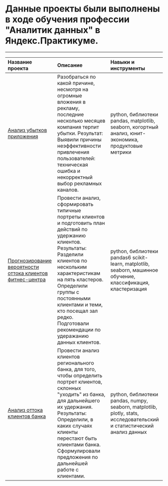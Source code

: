 # Данные проекты были выполнены в ходе обучения профессии "Аналитик данных" в Яндекс.Практикуме.
_______

| Название проекта | Описание | Навыки и инструменты|
| :-------------------- | :--------------------- |:---------------------------|
| [Анализ убытков приложения](https://github.com/danetzkaya/Projects.Yandex.Practicum/tree/main/7.Business) | Разобраться по какой причине, несмотря на огромные вложения в рекламу, последние несколько месяцев компания терпит убытки. Результат: Выявили причины неэффективности привлечения пользователей: техническая ошибка и некорректный выбор рекламных каналов. | python, библиотеки pandas, matplotlib, seaborn, когортный анализ, юнит-экономика, продуктовые метрики |
| [Прогнозирование вероятности оттока клиентов фитнес-центра](https://github.com/danetzkaya/Projects.Yandex.Practicum/tree/main/12.Fitness_%D1%81entre)| Провести анализ, сформировать типичные портреты клиентов и подготовить план действий по удержанию клиентов. Результаты: Разделили клиентов по нескольким характеристикам на пять кластеров. Определили группы с постоянными клиентами и теми, кто посещал зал редко. Подготовали рекомендации по удеражанию данных клиентов. | python, библиотеки pandas6 scikit-learn, matplotlib, seaborn, машинное обучение, классификация, кластеризация |
| [Анализ оттока клиентов банка](https://github.com/danetzkaya/Projects.Yandex.Practicum/tree/main/13_final_project.Bank) | Провести анализ клиентов регионального банка, для того, чтобы определить портрет клиентов, склонных "уходить" из банка, для дальнейшего их удержания. Результаты: Определили, в каких случаях клиенты перестают быть клиентами банка. Сформулировали предложения по дальнейшей работе с клиентами. | python, библиотеки pandas, numpy, seaborn, matplotlib, plotly, stats, исследовательский и статистический анализ данных|






```python

```
